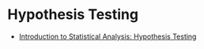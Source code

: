 # Hypothesis Testing

- [Introduction to Statistical Analysis: Hypothesis Testing](https://imp.i384100.net/vN0JAA)

